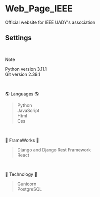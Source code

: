 # Web_Page_IEEE
Official website for IEEE UADY's association

<h2>Settings</h2>
<br/>

> [!NOTE]
> Python version 3.11.1 <br/>
> Git version 2.39.1 <br/>
<br/>

🌎 Languages 🌎
> Python <br/>
> JavaScript <br/>
> Html <br/>
> Css <br/>
<br/>

🤖 FrameWorks 🤖
> Django and Django Rest Framework <br/>
> React <br/>
<br/>

👾 Technology 👾
> Gunicorn <br/>
> PostgreSQL <br/>
